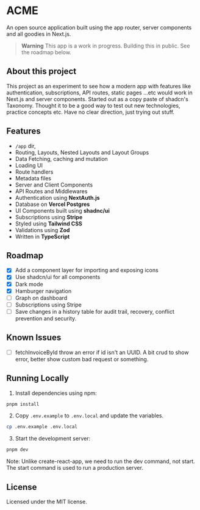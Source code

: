 # ACME

An open source application built using the app router, server components and all goodies in Next.js.

> **Warning**
> This app is a work in progress. Building this in public.
> See the roadmap below.

## About this project

This project as an experiment to see how a modern app with features like authentication, subscriptions, API routes, static pages ...etc would work in Next.js and server components. Started out as a copy paste of shadcn's Taxonomy.
Thought it to be a good way to test out new technologies, practice concepts etc. Have no clear direction, just trying out stuff.

## Features

- `/app` dir,
- Routing, Layouts, Nested Layouts and Layout Groups
- Data Fetching, caching and mutation
- Loading UI
- Route handlers
- Metadata files
- Server and Client Components
- API Routes and Middlewares
- Authentication using **NextAuth.js**
- Database on **Vercel Postgres**
- UI Components built using **shadnc/ui**
- Subscriptions using **Stripe**
- Styled using **Tailwind CSS**
- Validations using **Zod**
- Written in **TypeScript**

## Roadmap

- [x] Add a component layer for importing and exposing icons
- [x] Use shadcn/ui for all components
- [x] Dark mode
- [x] Hamburger navigation
- [ ] Graph on dashboard
- [ ] Subscriptions using Stripe
- [ ] Save changes in a history table for audit trail, recovery, conflict prevention and security.

## Known Issues

- [ ] fetchInvoiceById throw an error if id isn't an UUID. A bit crud to show error, better show custom bad request or something.

## Running Locally

1. Install dependencies using npm:

```sh
pnpm install
```

2. Copy `.env.example` to `.env.local` and update the variables.

```sh
cp .env.example .env.local
```

3. Start the development server:

```sh
pnpm dev
```

Note: Unlike create-react-app, we need to run the dev command, not start. The start command is used to run a production server.

## License

Licensed under the MIT license.
